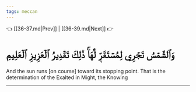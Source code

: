 ```yaml
---
tags: meccan
---
```


👈 [[36-37.md|Prev]] | [[36-39.md|Next]] 👉

# وَٱلشَّمۡسُ تَجۡرِي لِمُسۡتَقَرّٖ لَّهَاۚ ذَٰلِكَ تَقۡدِيرُ ٱلۡعَزِيزِ ٱلۡعَلِيمِ

And the sun runs [on course] toward its stopping point. That is the determination of the Exalted in Might, the Knowing

---

